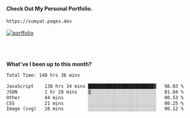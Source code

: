 #### Check Out My Personal Portfolio.
````bash
https://sumyat.pages.dev
````

<a href='https://sumyat.pages.dev/'>
    <img src='https://github.com/sumyat-aung/sumyat-aung/assets/108873224/c9b4f2be-c585-4dd3-84e1-692c3854a6d8' alt='portfolio' align='center' />
</a>


<br />
<br />


<br />
<br />

**What've I been up to this month?**

<!--START_SECTION:waka-->

```txt
Total Time: 140 hrs 36 mins

JavaScript    138 hrs 34 mins ████████████████████████▓   98.03 %
JSON          1 hr 28 mins    ▒░░░░░░░░░░░░░░░░░░░░░░░░   01.04 %
Other         44 mins         ░░░░░░░░░░░░░░░░░░░░░░░░░   00.53 %
CSS           21 mins         ░░░░░░░░░░░░░░░░░░░░░░░░░   00.25 %
Image (svg)   10 mins         ░░░░░░░░░░░░░░░░░░░░░░░░░   00.12 %
```

<!--END_SECTION:waka-->




